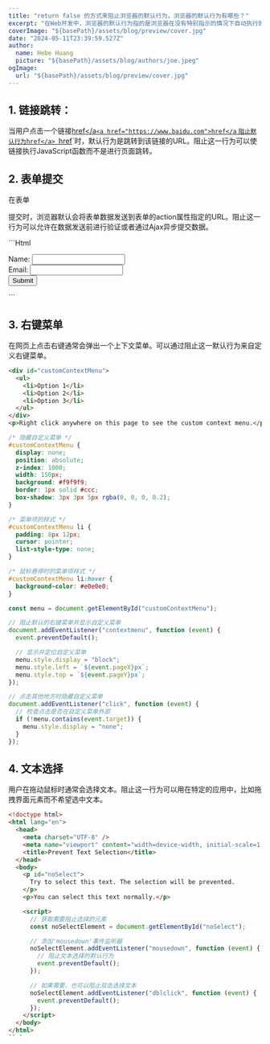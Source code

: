 ```yaml
---
title: "return false 的方式来阻止浏览器的默认行为，浏览器的默认行为有哪些？"
excerpt: "在Web开发中，浏览器的默认行为指的是浏览器在没有特别指示的情况下自动执行的行为。通过JavaScript，开发者可以通过在事件处理函数中返回false或调用event.preventDefault()方法来阻止这些默认行为。这是一种常用的技术，特别是在处理表单提交、链接跳转等操作时。以下是一些常见的浏览器默认行为。"
coverImage: "${basePath}/assets/blog/preview/cover.jpg"
date: "2024-05-11T23:39:59.527Z"
author:
  name: Hebe Huang
  picture: "${basePath}/assets/blog/authors/joe.jpeg"
ogImage:
  url: "${basePath}/assets/blog/preview/cover.jpg"
---
```


## 1. 链接跳转：

当用户点击一个链接<a href="https://www.baidu.com">href</a`<a href="https://www.baidu.com">href</a` <a href="javascript: void;return false">`阻止默认行为href</a> `<a href="javascript: void;return false">href</a>`时，默认行为是跳转到该链接的URL。阻止这一行为可以使链接执行JavaScript函数而不是进行页面跳转。

## 2. 表单提交

在表单<form>提交时，浏览器默认会将表单数据发送到表单的action属性指定的URL。阻止这一行为可以允许在数据发送前进行验证或者通过Ajax异步提交数据。

​```Html

<!DOCTYPE html>
<html lang="en">
<head>
    <meta charset="UTF-8">
    <meta name="viewport" content="width=device-width, initial-scale=1.0">
    <title>Simple Form Submission</title>
</head>
<body>
    <form action="https://example.com/submit" method="post">
        <div>
            <label for="name">Name:</label>
            <input type="text" id="name" name="name" required>
        </div>
        <div>
            <label for="email">Email:</label>
            <input type="email" id="email" name="email" required>
        </div>
        <div>
            <button type="submit">Submit</button>
        </div>
    </form>
    <script>
        // 获取表单元素
        const form = document.getElementById('myForm');
        form.addEventListener('submit', function(event) {
            // 阻止表单的默认提交行为
            event.preventDefault();
            // 获取表单数据
            const formData = new FormData(form);
            const name = formData.get('name');
            const email = formData.get('email');
            // 在控制台打印表单数据（或进行其他处理）
            console.log('Name:', name);
            console.log('Email:', email);
            // 可以在此处添加代码以通过 AJAX 发送表单数据到服务器
        });
    </script>
</body>
</html>

​```

## 3. 右键菜单

在网页上点击右键通常会弹出一个上下文菜单。可以通过阻止这一默认行为来自定义右键菜单。

```html
<div id="customContextMenu">
  <ul>
    <li>Option 1</li>
    <li>Option 2</li>
    <li>Option 3</li>
  </ul>
</div>
<p>Right click anywhere on this page to see the custom context menu.</p>
```

```css
/* 隐藏自定义菜单 */
#customContextMenu {
  display: none;
  position: absolute;
  z-index: 1000;
  width: 150px;
  background: #f9f9f9;
  border: 1px solid #ccc;
  box-shadow: 3px 3px 5px rgba(0, 0, 0, 0.2);
}

/* 菜单项的样式 */
#customContextMenu li {
  padding: 8px 12px;
  cursor: pointer;
  list-style-type: none;
}

/* 鼠标悬停时的菜单项样式 */
#customContextMenu li:hover {
  background-color: #e0e0e0;
}
```

```javascript
const menu = document.getElementById("customContextMenu");

// 阻止默认的右键菜单并显示自定义菜单
document.addEventListener("contextmenu", function (event) {
  event.preventDefault();

  // 显示并定位自定义菜单
  menu.style.display = "block";
  menu.style.left = `${event.pageX}px`;
  menu.style.top = `${event.pageY}px`;
});

// 点击其他地方时隐藏自定义菜单
document.addEventListener("click", function (event) {
  // 检查点击是否在自定义菜单外部
  if (!menu.contains(event.target)) {
    menu.style.display = "none";
  }
});
```

## 4. 文本选择

用户在拖动鼠标时通常会选择文本。阻止这一行为可以用在特定的应用中，比如拖拽界面元素而不希望选中文本。

```html
<!doctype html>
<html lang="en">
  <head>
    <meta charset="UTF-8" />
    <meta name="viewport" content="width=device-width, initial-scale=1.0" />
    <title>Prevent Text Selection</title>
  </head>
  <body>
    <p id="noSelect">
      Try to select this text. The selection will be prevented.
    </p>
    <p>You can select this text normally.</p>

    <script>
      // 获取需要阻止选择的元素
      const noSelectElement = document.getElementById("noSelect");

      // 添加'mousedown'事件监听器
      noSelectElement.addEventListener("mousedown", function (event) {
        // 阻止文本选择的默认行为
        event.preventDefault();
      });

      // 如果需要，也可以阻止双击选择文本
      noSelectElement.addEventListener("dblclick", function (event) {
        event.preventDefault();
      });
    </script>
  </body>
</html>
`` `
```
